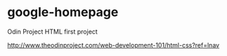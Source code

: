 # google-homepage
Odin Project HTML first project

http://www.theodinproject.com/web-development-101/html-css?ref=lnav